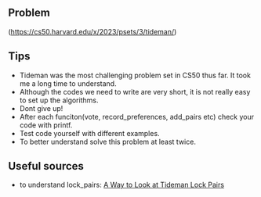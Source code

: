 ## Problem 
(https://cs50.harvard.edu/x/2023/psets/3/tideman/)

## Tips

* Tideman was the most challenging problem set in CS50 thus far. It took me a long time to understand.
* Although the codes we need to write are very short, it is not really easy to set up the algorithms.
* Dont give up!
* After each funciton(vote, record_preferences, add_pairs etc) check your code with printf. 
* Test code yourself with different examples.
* To better understand solve this problem at least twice.



## Useful sources
* to understand lock_pairs: [A Way to Look at Tideman Lock Pairs](https://gist.github.com/nicknapoli82/6c5a1706489e70342e9a0a635ae738c9)
